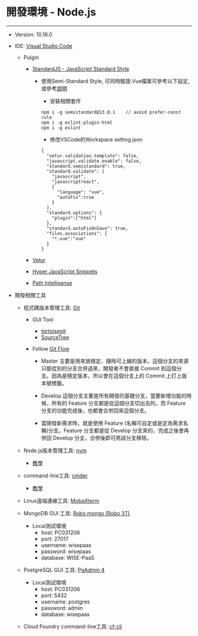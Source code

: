 # 開發環境 - Node.js

---

* Version: 10.16.0
* IDE: [Visual Studio Code](https://code.visualstudio.com/)

  * Pulgin

    * [StandardJS - JavaScript Standard Style](https://marketplace.visualstudio.com/items?itemName=chenxsan.vscode-standardjs)

      * 使用Semi-Standard Style, 可同時驗證.Vue檔案可參考以下設定, 或參考[說明](https://wdd.js.org/vscode-vue-standardjs.html)

        * 安裝相關套件

        ```
        npm i -g semistandard@13.0.1    // avoid prefer-const rule
        npm i -g eslint-plugin-html
        npm i -g eslint
        ```

        * 修改VSCode的Workspace setting.json

        ```
        {
          "vetur.validation.template": false,
          "javascript.validate.enable": false,
          "standard.semistandard": true,
          "standard.validate": [
            "javascript",
            "javascriptreact",
            {
              "language": "vue",
              "autoFix":true
            }
          ],
          "standard.options": {
            "plugin":["html"]
          },
          "standard.autoFixOnSave": true,
          "files.associations": {
            "*.vue":"vue"
          }  
        }
        ```

    * [Vetur](https://marketplace.visualstudio.com/items?itemName=octref.vetur)

    * [Hyper JavaScript Snippets](https://marketplace.visualstudio.com/items?itemName=t7yang.hyper-javascript-snippets)

    * [Path Intellisense](https://marketplace.visualstudio.com/items?itemName=christian-kohler.path-intellisense)

* 開發相關工具

  * 程式碼版本管理工具: [Git](https://gitforwindows.org/)

    * GUI Tool
      * [tortoisegit](https://tortoisegit.org/)
      * [SourceTree](https://www.sourcetreeapp.com/)
    * Follow [Git Flow](https://nvie.com/posts/a-successful-git-branching-model/)

      * Master 主要是用來放穩定、隨時可上線的版本。這個分支的來源只能從別的分支合併過來，開發者不會直接 Commit 到這個分支。因為是穩定版本，所以會在這個分支上的 Commit 上打上版本號標籤。
      * Develop 這個分支主要是所有開發的基礎分支，當要新增功能的時候，所有的 Feature 分支都是從這個分支切出去的。而 Feature 分支的功能完成後，也都會合併回來這個分支。

      * 當開發新需求時，就是使用 Feature \(名稱可自定或是定為需求名稱\)分支。Feature 分支都是從 Develop 分支來的，完成之後會再併回 Develop 分支，合併後即可將該分支移除。

  * Node.js版本管理工具: [nvm](https://github.com/coreybutler/nvm-windows)

    * [教學](https://oranwind.org/nvm-windows/)

  * command-line工具: [cmder](http://cmder.net/)

    * [教學](https://blog.miniasp.com/post/2015/09/27/Useful-tool-Cmder.aspx)

  * Linux遠端連線工具: [MobaXterm](https://mobaxterm.mobatek.net/)

  * MongoDB GUI 工具: [Robo mongo \(Robo 3T\)](https://robomongo.org/download)

    * Local測試環境
      * host: PC031206
      * port: 27017
      * username: wisepaas
      * password: wisepaas
      * database: WISE-PaaS

  * PostgreSQL GUI 工具: [PgAdmin 4](https://www.pgadmin.org/download/)

    * Local測試環境
      * host: PC031206
      * port: 5432
      * username: postgres
      * password: admin
      * database: wisepaas

  * Cloud Foundry command-line工具: [cf-cli](https://docs.cloudfoundry.org/cf-cli/install-go-cli.html)



